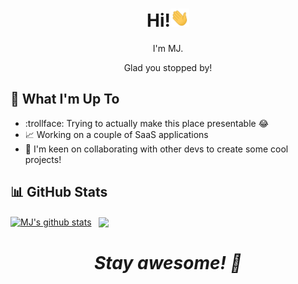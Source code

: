 <!--
**mjnyn/mjnyn** is a ✨ _special_ ✨ repository because its `README.md` (this file) appears on your GitHub profile.

Here are some ideas to get you started:

- 🔭 I’m currently working on ...
- 🌱 I’m currently learning ...
- 👯 I’m looking to collaborate on ...
- 🤔 I’m looking for help with ...
- 💬 Ask me about ...
- 📫 How to reach me: ...
- 😄 Pronouns: ...
- ⚡ Fun fact: ...
-->
<!-- ![Anurag's GitHub stats](https://github-readme-stats.vercel.app/api?username=mjnyn&count_private=true) -->
<h1 align='center'> Hi!<img src="https://raw.githubusercontent.com/ABSphreak/ABSphreak/master/gifs/Hi.gif" width="30px"></h1>

<p align='center'>
I'm MJ.
</p>
<p align='center'>Glad you stopped by!</p>

## 🤔 What I'm Up To
- :trollface: Trying to actually make this place presentable :joy:
- :chart_with_upwards_trend: Working on a couple of SaaS applications
- 👯 I'm keen on collaborating with other devs to create some cool projects!


## 📊 GitHub Stats
<div class='container' display='flex' justify-content='space-evenly'>
 <a href="https://github.com/mjnyn/github-readme-stats"><img align="center" src="https://github-readme-stats.vercel.app/api?username=mjnyn&show_icons=true&theme=radical&include_all_commits=true" alt="MJ's github stats" /></a> &nbsp; <a href="https://github.com/mjnyn/github-readme-stats"><img align="center" src="https://github-readme-stats.vercel.app/api/top-langs/?username=mjnyn&theme=radical&layout=compact&count-private=true" /></a> 
</div>
<h1 align='center'><i>Stay awesome! 🚀</i></h1>
